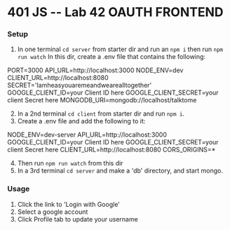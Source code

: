 401 JS --  Lab 42 OAUTH FRONTEND
===

### Setup

1. In one terminal `cd server` from starter dir and run an `npm i` then run `npm run watch`
In this dir, create a .env file that contains the following: 

PORT=3000
API_URL=http://localhost:3000
NODE_ENV=dev
CLIENT_URL=http://localhost:8080
SECRET='Iamheasyouaremeandwearealltogether'
GOOGLE_CLIENT_ID=your Client ID here
GOOGLE_CLIENT_SECRET=your client Secret here
MONGODB_URI=mongodb://localhost/talktome

2. In a 2nd terminal `cd client` from starter dir and run `npm i`. 
3. Create a .env file and add the following to it: 

NODE_ENV=dev-server
API_URL=http://localhost:3000
GOOGLE_CLIENT_ID=your Client ID here
GOOGLE_CLIENT_SECRET=your client Secret here
CLIENT_URL=http://localhost:8080
CORS_ORIGINS=*

4. Then run `npm run watch` from this dir
5. In a 3rd terminal `cd server` and make a 'db' directory, and start mongo.

### Usage

1. Click the link to 'Login with Google'
2. Select a google account
3. Click Profile tab to update your username